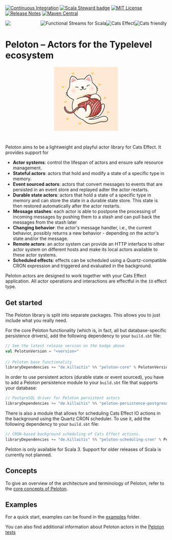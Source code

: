 
[![Continuous Integration](https://github.com/killaitis/peloton/actions/workflows/ci.yml/badge.svg?branch=main)](https://github.com/killaitis/peloton/actions/workflows/ci.yml) 
[![Scala Steward badge](https://img.shields.io/badge/Scala_Steward-helping-blue.svg?style=flat&logo=data:image/png;base64,iVBORw0KGgoAAAANSUhEUgAAAA4AAAAQCAMAAAARSr4IAAAAVFBMVEUAAACHjojlOy5NWlrKzcYRKjGFjIbp293YycuLa3pYY2LSqql4f3pCUFTgSjNodYRmcXUsPD/NTTbjRS+2jomhgnzNc223cGvZS0HaSD0XLjbaSjElhIr+AAAAAXRSTlMAQObYZgAAAHlJREFUCNdNyosOwyAIhWHAQS1Vt7a77/3fcxxdmv0xwmckutAR1nkm4ggbyEcg/wWmlGLDAA3oL50xi6fk5ffZ3E2E3QfZDCcCN2YtbEWZt+Drc6u6rlqv7Uk0LdKqqr5rk2UCRXOk0vmQKGfc94nOJyQjouF9H/wCc9gECEYfONoAAAAASUVORK5CYII=)](https://scala-steward.org)
[![MIT License](https://img.shields.io/github/license/killaitis/peloton.svg?maxAge=3600)](http://www.opensource.org/licenses/mit-license.php)
[![Release Notes](https://img.shields.io/github/release/killaitis/peloton.svg?maxAge=3600)](https://github.com/killaitis/peloton/releases/latest)
[![Maven Central](https://img.shields.io/maven-central/v/de.killaitis/peloton-core_3)](https://search.maven.org/artifact/de.killaitis/peloton-core_3) 

<div>
<a href="https://www.scala-lang.org/"><img src="https://img.shields.io/badge/scala-%23DC322F.svg?style=for-the-badge&logo=scala&logoColor=white" /></a>
<a href="https://typelevel.org/cats/"><img src="https://typelevel.org/cats/img/cats-badge.svg" height="40px" align="right" alt="Cats friendly" /></a>
<a href="https://typelevel.org/cats-effect/"><img src="https://typelevel.org/cats-effect/img/cats-effect-logo.svg" height="40px" align="right" alt="Cats Effect" /></a>
<a href="https://fs2.io/"><img src="https://fs2.io/_media/logo_small.png" height="40px" align="right" alt="Functional Streams for Scala" /></a>
</div>


# Peloton – Actors for the Typelevel ecosystem 

<p></p>
<div align="center">
  <img src="./img/kitten.png" alt="Playful Kitten"/>
</div>

# 

Peloton aims to be a lightweight and playful actor library for Cats Effect. It provides support for

- **Actor systems**: control the lifespan of actors and ensure safe resource management.
- **Stateful actors**: actors that hold and modify a state of a specific type in memory.
- **Event sourced actors**: actors that convert messages to events that are persisted in an event store and replayed adter the actor restarts.
- **Durable state actors**: actors that hold a state of a specific type in memory and can store the state in a durable state store. This state is then restored 
  automatically after the actor restarts.
- **Message stashes**: each actor is able to postpone the processing of incoming messages by pushing them to a stash and can pull back the messages from the stash later
- **Changing behavior**: the actor's message handler, i.e., the current behavior, possibly returns a new behavior - depending on the actor's state and/or the message.
- **Remote actors**: an actor system can provide an HTTP interface to other actor system on different hosts and make its local actors available to these actor systems.
- **Scheduled effects**: effects can be scheduled using a Quartz-compatible CRON expression and triggered and evaluated in the background.

Peloton actors are designed to work together with your Cats Effect application. All actor operations and interactions are effectful in the `IO` effect type.

## Get started

The Peloton library is split into separate packages. This allows you to just include what you really need.

For the core Peloton functionality (which is, in fact, all but database-specific persistence drivers), add the following dependency to your `build.sbt` file:

```sbt
// See the latest release version on the badge above
val PelotonVersion = "<version>"

// Peloton base functionality
libraryDependencies += "de.killaitis" %% "peloton-core" % PelotonVersion
```

In order to use persistent actors (durable state or event sourced), you have to add a Peloton persistence module to your `build.sbt` file that supports your database:

```sbt
// PostgreSQL driver for Peloton persistent actors
libraryDependencies += "de.killaitis" %% "peloton-persistence-postgresql" % PelotonVersion
```

There is also a module that allows for scheduling Cats Effect IO actions in the background using the Quartz CRON scheduler. To use it, add the following dependency to your `build.sbt` file:

```sbt
// CRON-based background scheduling of Cats Effect actions.
libraryDependencies += "de.killaitis" %% "peloton-scheduling-cron" % PelotonVersion
```

Peloton is only available for Scala 3. Support for older releases of Scala is currently not planned.


## Concepts

To give an overview of the architecture and terminology of Peloton, refer to the [core concepts of Peloton](./docs/Concepts.md).


## Examples

For a quick start, examples can be found in the [examples](./examples/) folder.

You can also find additional information about Peloton actors in the [Peloton tests](./core/src/test/scala/peloton/actors/)
